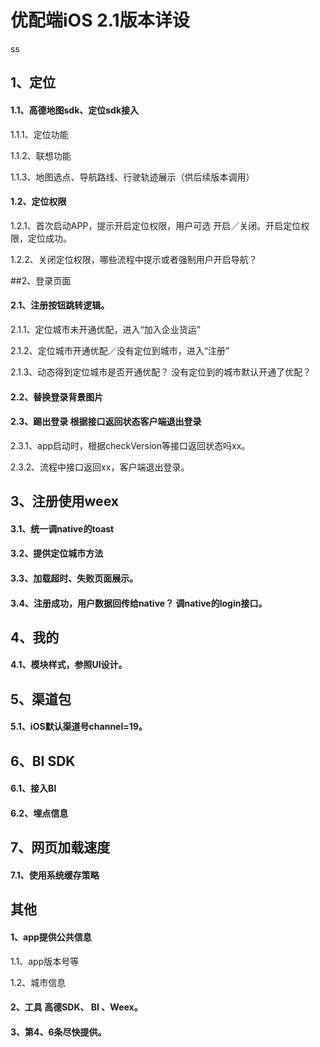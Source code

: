 # 优配端iOS 2.1版本详设
ss
## 1、定位

#### 1.1、高德地图sdk、定位sdk接入

1.1.1、定位功能

1.1.2、联想功能

1.1.3、地图选点、导航路线、行驶轨迹展示（供后续版本调用）

#### 1.2、定位权限

1.2.1、首次启动APP，提示开启定位权限，用户可选 开启／关闭。开启定位权限，定位成功。

1.2.2、关闭定位权限，哪些流程中提示或者强制用户开启导航？

##2、登录页面

#### 2.1、注册按钮跳转逻辑。 

2.1.1、定位城市未开通优配，进入“加入企业货运”

2.1.2、定位城市开通优配／没有定位到城市，进入“注册”

2.1.3、动态得到定位城市是否开通优配？  没有定位到的城市默认开通了优配？

#### 2.2、替换登录背景图片

#### 2.3、踢出登录 根据接口返回状态客户端退出登录

2.3.1、app启动时，根据checkVersion等接口返回状态吗xx。

2.3.2、流程中接口返回xx，客户端退出登录。

## 3、注册使用weex

#### 3.1、统一调native的toast

#### 3.2、提供定位城市方法

#### 3.3、加载超时、失败页面展示。

#### 3.4、注册成功，用户数据回传给native？ 调native的login接口。



## 4、我的

#### 4.1、模块样式，参照UI设计。



## 5、渠道包

#### 5.1、iOS默认渠道号channel=19。



## 6、BI SDK

#### 6.1、接入BI

#### 6.2、埋点信息



## 7、网页加载速度

#### 7.1、使用系统缓存策略







## 其他

#### 1、app提供公共信息

1.1、app版本号等

1.2、城市信息



#### 2、工具  高德SDK、 BI 、Weex。



#### 3、第4、6条尽快提供。































  
